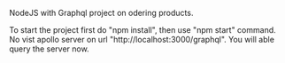 NodeJS with Graphql project on odering products.

To start the project first do "npm install", then use "npm start" command.
No vist apollo server on url "http://localhost:3000/graphql". You will able query the server now.

